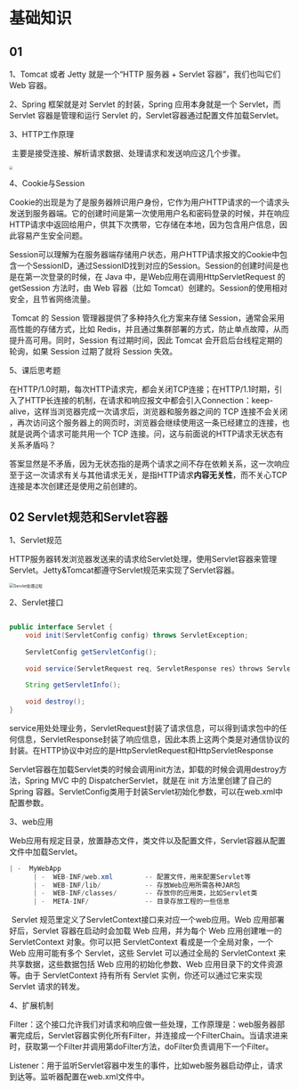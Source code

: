 # 基础知识

## 01

1、Tomcat 或者 Jetty 就是一个“HTTP 服务器 + Servlet 容器”，我们也叫它们 Web 容器。

2、Spring 框架就是对 Servlet 的封装，Spring 应用本身就是一个 Servlet，而 Servlet 容器是管理和运行 Servlet 的，Servlet容器通过配置文件加载Servlet。

3、HTTP工作原理

​		主要是接受连接、解析请求数据、处理请求和发送响应这几个步骤。

<img src="https://static001.geekbang.org/resource/image/f5/ca/f5bd0c7840160d5a121c191e7e54b4ca.jpg" style="zoom:40%;" />

4、Cookie与Session

​		Cookie的出现是为了是服务器辨识用户身份，它作为用户HTTP请求的一个请求头发送到服务器端。它的创建时间是第一次使用用户名和密码登录的时候，并在响应HTTP请求中返回给用户，供其下次携带，它存储在本地，因为包含用户信息，因此容易产生安全问题。

​		Session可以理解为在服务器端存储用户状态，用户HTTP请求报文的Cookie中包含一个SessionID，通过SessionID找到对应的Session。Session的创建时间是也是在第一次登录的时候，在 Java 中，是Web应用在调用HttpServletRequest       的 getSession 方法时，由 Web 容器（比如 Tomcat）创建的。Session的使用相对安全，且节省网络流量。

​		Tomcat 的 Session 管理器提供了多种持久化方案来存储 Session，通常会采用高性能的存储方式，比如 Redis，并且通过集群部署的方式，防止单点故障，从而提升高可用。同时，Session 有过期时间，因此 Tomcat 会开启后台线程定期的轮询，如果 Session 过期了就将 Session 失效。

5、课后思考题

​		在HTTP/1.0时期，每次HTTP请求完，都会关闭TCP连接；在HTTP/1.1时期，引入了HTTP长连接的机制，在请求和响应报文中都会引入Connection：keep-alive，这样当浏览器完成一次请求后，浏览器和服务器之间的 TCP 连接不会关闭 ，再次访问这个服务器上的网页时，浏览器会继续使用这一条已经建立的连接，也就是说两个请求可能共用一个 TCP 连接。问，这与前面说的HTTP请求无状态有关系矛盾吗？

​		答案显然是不矛盾，因为无状态指的是两个请求之间不存在依赖关系，这一次响应至于这一次请求有关与其他请求无关，是指HTTP请求**内容无关性**，而不关心TCP连接是本次创建还是使用之前创建的。

## 02 Servlet规范和Servlet容器

1、Servlet规范

​		HTTP服务器转发浏览器发送来的请求给Servlet处理，使用Servlet容器来管理Servlet。Jetty&Tomcat都遵守Servlet规范来实现了Servlet容器。

<img src="https://static001.geekbang.org/resource/image/df/01/dfe304d3336f29d833b97f2cfe8d7801.jpg" alt="Servlet处理过程" style="zoom: 50%;" />

2、Servlet接口

```java

public interface Servlet {
    void init(ServletConfig config) throws ServletException;
    
    ServletConfig getServletConfig();
    
    void service(ServletRequest req, ServletResponse res）throws ServletException, IOException;
    
    String getServletInfo();
    
    void destroy();
}
```

​		service用处处理业务，ServletRequest封装了请求信息，可以得到请求包中的任何信息，ServletResponse封装了响应信息，因此本质上这两个类是对通信协议的封装。在HTTP协议中对应的是HttpServletRequest和HttpServletResponse

​		Servlet容器在加载Servlet类的时候会调用init方法，卸载的时候会调用destroy方法，Spring MVC 中的 DispatcherServlet，就是在 init 方法里创建了自己的 Spring 容器。ServletConfig类用于封装Servlet初始化参数，可以在web.xml中配置参数。

3、web应用

​		Web应用有规定目录，放置静态文件，类文件以及配置文件，Servlet容器从配置文件中加载Servlet。

```java
| -  MyWebApp
      | -  WEB-INF/web.xml        -- 配置文件，用来配置Servlet等
      | -  WEB-INF/lib/           -- 存放Web应用所需各种JAR包
      | -  WEB-INF/classes/       -- 存放你的应用类，比如Servlet类
      | -  META-INF/              -- 目录存放工程的一些信息
```

​		Servlet 规范里定义了ServletContext接口来对应一个web应用。Web 应用部署好后，Servlet 容器在启动时会加载 Web 应用，并为每个 Web 应用创建唯一的 ServletContext 对象。你可以把 ServletContext 看成是一个全局对象，一个 Web 应用可能有多个 Servlet，这些 Servlet 可以通过全局的 ServletContext 来共享数据，这些数据包括 Web 应用的初始化参数、Web 应用目录下的文件资源等。由于 ServletContext 持有所有 Servlet 实例，你还可以通过它来实现 Servlet 请求的转发。<!--这一段还不太懂，留在看Spring源码的时候学习-->

4、扩展机制

​		Filter：这个接口允许我们对请求和响应做一些处理，工作原理是：web服务器部署完成后，Servlet容器实例化所有Filter，并连接成一个FilterChain<!--Spring的拦截器有什么区别-->。当请求进来时，获取第一个Filter并调用第doFilter方法，doFilter负责调用下一个Filter。

​		Listener：用于监听Servlet容器中发生的事件，比如web服务器启动停止，请求到达等。监听器配置在web.xml文件中。






























